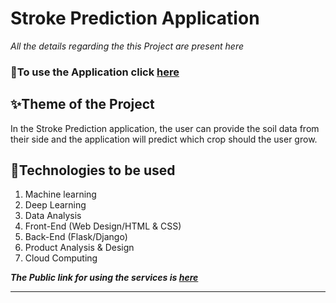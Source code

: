 # Stroke Prediction Application
*All the details regarding the this  Project are present here*

### 🧨To use the Application click [here](https://techvee.live/healthify-agritech.html)

## ✨Theme of the Project
In the Stroke Prediction application, the user can provide the soil data from their side and the application will predict which crop should the user grow.


## 📡Technologies to be used 
1. Machine learning
2. Deep Learning
3. Data Analysis
4. Front-End (Web Design/HTML & CSS)
5. Back-End (Flask/Django)
6. Product Analysis & Design
7. Cloud Computing


***The Public link for using the services is [here](https://techvee.live/healthify-agritech.html)***

-----------------------------------------------------------------------------------------------------------------------------------------------------------
